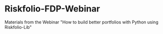 # Riskfolio-FDP-Webinar
Materials from the Webinar "How to build better portfolios with Python using Riskfolio-Lib"
